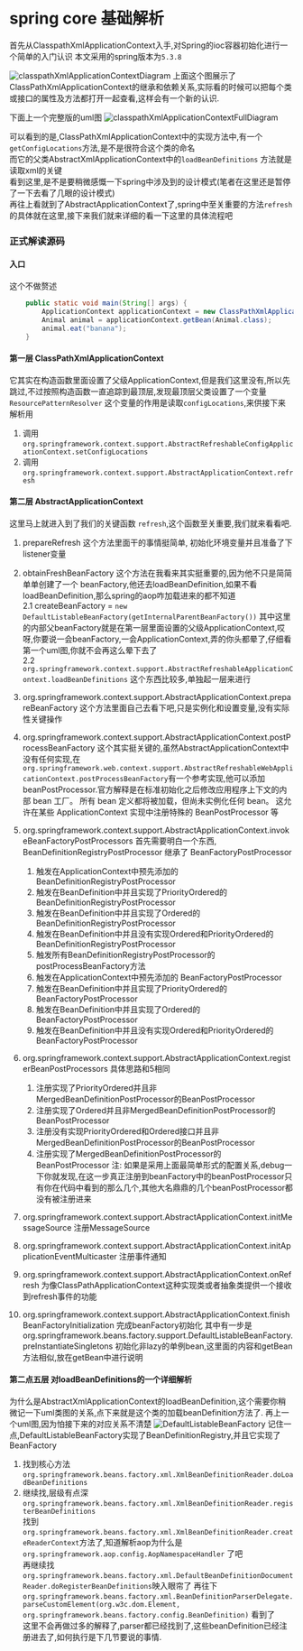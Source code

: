 # spring core 基础解析

首先从ClasspathXmlApplicationContext入手,对Spring的ioc容器初始化进行一个简单的入门认识
本文采用的spring版本为```5.3.8```

![classpathXmlApplicationContextDiagram](./images/ClasspathXmlApplicationContext-diagram.png)
上面这个图展示了ClassPathXmlApplicationContext的继承和依赖关系,实际看的时候可以把每个类或接口的属性及方法都打开一起查看,这样会有一个新的认识.

下面上一个完整版的uml图
![classpathXmlApplicationContextFullDiagram](./images/ClasspathXmlApplicationContext-full-diagram.png)

可以看到的是,ClassPathXmlApplicationContext中的实现方法中,有一个```getConfigLocations```方法,是不是很符合这个类的命名  
而它的父类AbstractXmlApplicationContext中的```loadBeanDefinitions``` 方法就是读取xml的关键  
看到这里,是不是要稍微感慨一下spring中涉及到的设计模式(笔者在这里还是暂停了一下去看了几眼的设计模式)  
再往上看就到了AbstractApplicationContext了,spring中至关重要的方法```refresh```的具体就在这里,接下来我们就来详细的看一下这里的具体流程吧

### 正式解读源码
#### 入口
这个不做赘述
```java
    public static void main(String[] args) {
        ApplicationContext applicationContext = new ClassPathXmlApplicationContext("classpath:spring-context.xml");
        Animal animal = applicationContext.getBean(Animal.class);
        animal.eat("banana");
    }
```

#### 第一层 ClassPathXmlApplicationContext
它其实在构造函数里面设置了父级ApplicationContext,但是我们这里没有,所以先跳过,不过按照构造函数一直追踪到最顶层,发现最顶层父类设置了一个变量```ResourcePatternResolver```
这个变量的作用是读取```configLocations```,来供接下来解析用
1. 调用```org.springframework.context.support.AbstractRefreshableConfigApplicationContext.setConfigLocations```
2. 调用```org.springframework.context.support.AbstractApplicationContext.refresh```

#### 第二层 AbstractApplicationContext
这里马上就进入到了我们的关键函数 ```refresh```,这个函数至关重要,我们就来看看吧.
1. prepareRefresh 这个方法里面干的事情挺简单, 初始化环境变量并且准备了下listener变量
2. obtainFreshBeanFactory 这个方法在我看来其实挺重要的,因为他不只是简简单单创建了一个 beanFactory,他还去loadBeanDefinition,如果不看loadBeanDefinition,那么spring的aop咋加载进来的都不知道  
    2.1 createBeanFactory = ```new DefaultListableBeanFactory(getInternalParentBeanFactory())```
   其中这里的内部父beanFactory就是在第一层里面设置的父级ApplicationContext,哎呀,你要说一会beanFactory,一会ApplicationContext,弄的你头都晕了,仔细看第一个uml图,你就不会再这么晕下去了  
    2.2 ```org.springframework.context.support.AbstractRefreshableApplicationContext.loadBeanDefinitions``` 这个东西比较多,单独起一层来进行

3. org.springframework.context.support.AbstractApplicationContext.prepareBeanFactory
   这个方法里面自己去看下吧,只是实例化和设置变量,没有实际性关键操作

4. org.springframework.context.support.AbstractApplicationContext.postProcessBeanFactory
   这个其实挺关键的,虽然AbstractApplicationContext中没有任何实现,在```org.springframework.web.context.support.AbstractRefreshableWebApplicationContext.postProcessBeanFactory```有一个参考实现,他可以添加beanPostProcessor.官方解释是在标准初始化之后修改应用程序上下文的内部 bean 工厂。 所有 bean 定义都将被加载，但尚未实例化任何 bean。 这允许在某些 ApplicationContext 实现中注册特殊的 BeanPostProcessor 等

5. org.springframework.context.support.AbstractApplicationContext.invokeBeanFactoryPostProcessors
   首先需要明白一个东西, BeanDefinitionRegistryPostProcessor  继承了 BeanFactoryPostProcessor
    1. 触发在ApplicationContext中预先添加的 BeanDefinitionRegistryPostProcessor
    2. 触发在BeanDefinition中并且实现了PriorityOrdered的 BeanDefinitionRegistryPostProcessor
    3. 触发在BeanDefinition中并且实现了Ordered的 BeanDefinitionRegistryPostProcessor
    4. 触发在BeanDefinition中并且没有实现Ordered和PriorityOrdered的 BeanDefinitionRegistryPostProcessor
    5. 触发所有BeanDefinitionRegistryPostProcessor的postProcessBeanFactory方法
    6. 触发在ApplicationContext中预先添加的 BeanFactoryPostProcessor
    7. 触发在BeanDefinition中并且实现了PriorityOrdered的 BeanFactoryPostProcessor
    8. 触发在BeanDefinition中并且实现了Ordered的 BeanFactoryPostProcessor
    9. 触发在BeanDefinition中并且没有实现Ordered和PriorityOrdered的 BeanFactoryPostProcessor
   
6. org.springframework.context.support.AbstractApplicationContext.registerBeanPostProcessors
    具体思路和5相同
    1. 注册实现了PriorityOrdered并且非MergedBeanDefinitionPostProcessor的BeanPostProcessor
    2. 注册实现了Ordered并且非MergedBeanDefinitionPostProcessor的BeanPostProcessor
    3. 注册没有实现PriorityOrdered和Ordered接口并且非MergedBeanDefinitionPostProcessor的BeanPostProcessor
    4. 注册实现了MergedBeanDefinitionPostProcessor的BeanPostProcessor
    注: 如果是采用上面最简单形式的配置关系,debug一下你就发现,在这一步真正注册到beanFactory中的beanPostProcessor只有你在代码中看到的那么几个,其他大名鼎鼎的几个beanPostProcessor都没有被注册进来
       
7. org.springframework.context.support.AbstractApplicationContext.initMessageSource 
    注册MessageSource
   
8. org.springframework.context.support.AbstractApplicationContext.initApplicationEventMulticaster
    注册事件通知
   
9. org.springframework.context.support.AbstractApplicationContext.onRefresh
    为像ClassPathApplicationContext这种实现类或者抽象类提供一个接收到refresh事件的功能
   
10. org.springframework.context.support.AbstractApplicationContext.finishBeanFactoryInitialization
    完成beanFactory初始化
    其中有一步是org.springframework.beans.factory.support.DefaultListableBeanFactory.preInstantiateSingletons
    初始化非lazy的单例bean,这里面的内容和getBean方法相似,放在getBean中进行说明

#### 第二点五层 对loadBeanDefinitions的一个详细解析
为什么是AbstractXmlApplicationContext的loadBeanDefinition,这个需要你稍微记一下uml类图的关系,点下来就是这个类的加载beanDefinition方法了.
再上一个uml图,因为怕接下来的对应关系不清楚
![DefaultListableBeanFactory](./images/DefaultListableBeanFactory-diagram.png)
记住一点,DefaultListableBeanFactory实现了BeanDefinitionRegistry,并且它实现了BeanFactory
1. 找到核心方法 ```org.springframework.beans.factory.xml.XmlBeanDefinitionReader.doLoadBeanDefinitions```  
2. 继续找,层级有点深 ```org.springframework.beans.factory.xml.XmlBeanDefinitionReader.registerBeanDefinitions```  
    找到 ```org.springframework.beans.factory.xml.XmlBeanDefinitionReader.createReaderContext```方法了,知道解析aop为什么是```org.springframework.aop.config.AopNamespaceHandler``` 了吧  
    再继续找 ```org.springframework.beans.factory.xml.DefaultBeanDefinitionDocumentReader.doRegisterBeanDefinitions```映入眼帘了
    再往下 ```org.springframework.beans.factory.xml.BeanDefinitionParserDelegate.parseCustomElement(org.w3c.dom.Element, org.springframework.beans.factory.config.BeanDefinition)``` 看到了  
这里不会再做过多的解释了,parser都已经找到了,这些beanDefinition已经注册进去了,如何执行是下几节要说的事情.
   
